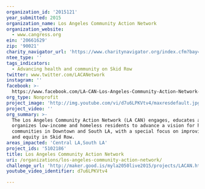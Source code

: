 ```yaml
---
organization_id: '2015121'
year_submitted: 2015
organization_name: Los Angeles Community Action Network
organization_website:
  - www.cangress.org
ein: '20661629'
zip: '90021'
charity_navigator_url: 'https://www.charitynavigator.org/index.cfm?bay=search.profile&ein=20661629'
ntee_type: ''
tags_indicators:
  - Advancing health and community on Skid Row
twitter: www.twitter.com/LACANetwork
instagram: ''
facebook: >-
  https://www.facebook.com/LA-CAN-Los-Angeles-Community-Action-Network-150256427472/timeline/
org_type: Nonprofit
project_image: 'http://img.youtube.com/vi/d7u6LPKVtv4/maxresdefault.jpg'
project_video: ''
org_summary: >-
  The Los Angeles Community Action Network (LA CAN) engages, educates and
  organizes low-income and homeless residents to advance a vision for healthy
  communities in Downtown and South LA, with a special focus on improving health
  and equity in Skid Row.
areas_impacted: 'Central LA,South LA'
project_ids: '5102186'
title: Los Angeles Community Action Network
uri: /organizations/los-angeles-community-action-network/
challenge_url: 'http://maker.good.is/myla2050live2015/projects/LACAN.html'
youtube_video_identifier: d7u6LPKVtv4

---
```


